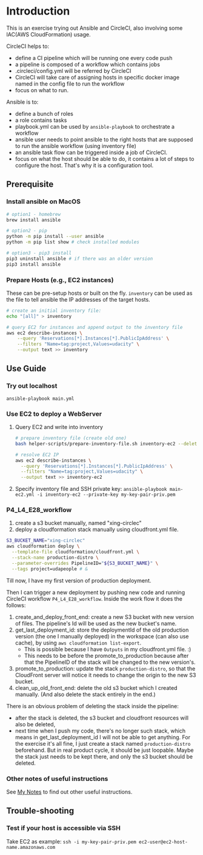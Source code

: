 # Introduction
This is an exercise trying out Ansible and CircleCI, also involving some IAC(AWS CloudFormation) usage.

CircleCI helps to:
  - define a CI pipeline which will be running one every code push
  - a pipeline is composed of a workflow which contains jobs
  - .circleci/config.yml will be referred by CircleCI
  - CircleCI will take care of assigning hosts in specific docker image named in the config file to run the workflow
  - focus on what to run.
 
Ansible is to:
  - define a bunch of roles
  - a role contains tasks
  - playbook.yml can be used by `ansible-playbook` to orchestrate a workflow
  - ansible user needs to point ansible to the right hosts that are supposed to run the ansible workflow (using inventory file)
  - an ansible task flow can be triggered inside a job of CircleCI.
  - focus on what the host should be able to do, it contains a lot of steps to configure the host. That's why it is a configuration tool.

## Prerequisite
### Install ansible on MacOS
```bash
# option1 - homebrew
brew install ansible

# option2 - pip
python -m pip install --user ansible
python -m pip list show # check installed modules

# option3 - pip3 install
pip3 uninstall ansible # if there was an older version
pip3 install ansible

```

### Prepare Hosts (e.g., EC2 instances)
These can be pre-setup hosts or built on the fly. `inventory` can be used as the file to tell ansible the IP addresses of the target hosts.
```bash
# create an initial inventory file:
echo "[all]" > inventory

# query EC2 for instances and append output to the inventory file
aws ec2 describe-instances \
    --query 'Reservations[*].Instances[*].PublicIpAddress' \
    --filters "Name=tag:project,Values=udacity" \
    --output text >> inventory
```

## Use Guide
### Try out localhost
`ansible-playbook main.yml`

### Use EC2 to deploy a WebServer
1. Query EC2 and write into inventory
   ```bash
   # prepare inventory file (create old one)
   bash helper-scripts/prepare-inventory-file.sh inventory-ec2 --delete

   # resolve EC2 IP
   aws ec2 describe-instances \
     --query 'Reservations[*].Instances[*].PublicIpAddress' \
     --filters "Name=tag:project,Values=udacity" \
     --output text >> inventory-ec2
   ```

2. Specify inventory file and SSH private key:
`ansible-playbook main-ec2.yml -i inventory-ec2 --private-key my-key-pair-priv.pem`


### P4_L4_E28_workflow
1. create a s3 bucket manually, named "xing-circlec"
2. deploy a cloudformation stack manually using cloudfront.yml file.
```bash
S3_BUCKET_NAME="xing-circlec"
aws cloudformation deploy \
  --template-file cloudformation/cloudfront.yml \
  --stack-name production-distro \
  --parameter-overrides PipelineID="${S3_BUCKET_NAME}" \
  --tags project=udapeople # &
```
Till now, I have my first version of production deployment.

Then I can trigger a new deployment by pushing new code and running CircleCI workflow `P4_L4_E28_workflow`. Inside the work flow it does the follows:
1. create_and_deploy_front_end: create a new S3 bucket with new version of files. The pipeline's Id will be used as the new bucket's name.
2. get_last_deployment_id: store the deploymentId of the old production version (the one I manually deployed) in the workspace (can also use cache), by using `aws cloudformation list-export`. 
   - This is possible because I have `Outputs` in my cloudfront.yml file. :) 
   - This needs to be before the promote_to_production because after that the PipelineID of the stack will be changed to the new version's.
3. promote_to_production: update the stack `production-distro`, so that the CloudFront server will notice it needs to change the origin to the new S3 bucket.
4. clean_up_old_front_end: delete the old s3 bucket which I created manually. (And also delete the stack entirely in the end.)

There is an obvious problem of deleting the stack inside the pipeline:
- after the stack is deleted, the s3 bucket and cloudfront resources will also be deleted,
- next time when I push my code, there's no longer such stack, which means in get_last_deployment_id I will not be able to get anything.
For the exercise it's all fine, I just create a stack named `production-distro` beforehand. But in real product cycle, it should be just loopable. Maybe the stack just needs to be kept there, and only the s3 bucket should be deleted.

### Other notes of useful instructions
See [My Notes](MyNotes.md) to find out other useful instructions.

## Trouble-shooting
### Test if your host is accessible via SSH
Take EC2 as example:
`ssh -i my-key-pair-priv.pem ec2-user@ec2-host-name.amazonaws.com`